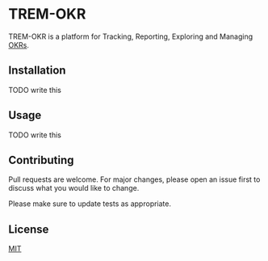 # TREM-OKR

TREM-OKR is a platform for Tracking, Reporting, Exploring and Managing [OKRs](https://en.wikipedia.org/wiki/OKR).

## Installation

TODO write this

## Usage

TODO write this

## Contributing

Pull requests are welcome. For major changes, please open an issue first to discuss what you would like to change.

Please make sure to update tests as appropriate.

## License

[MIT](https://choosealicense.com/licenses/mit/)

